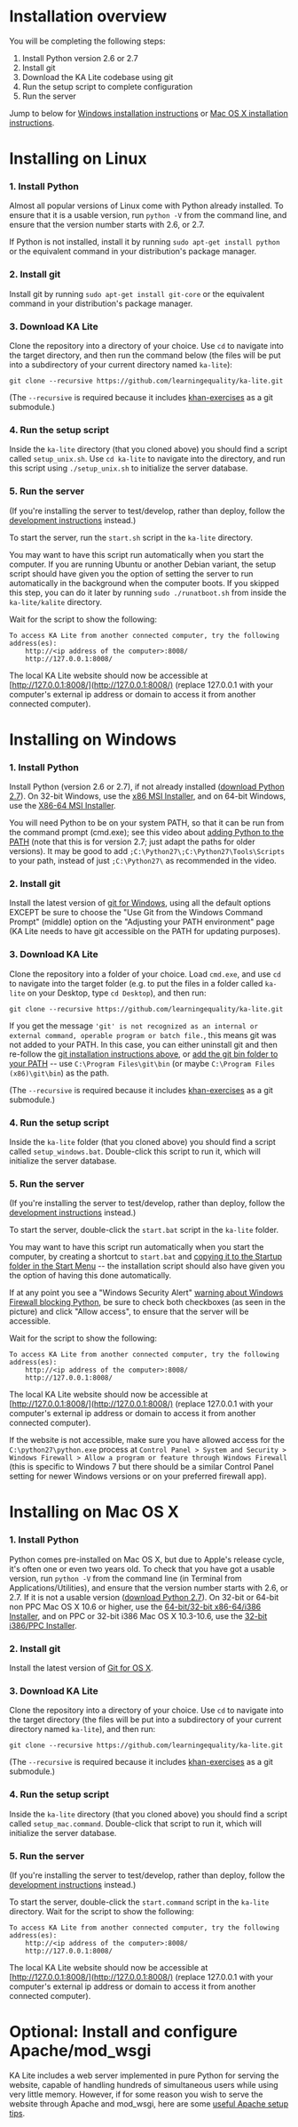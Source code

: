 Installation overview
===

You will be completing the following steps:

1. Install Python version 2.6 or 2.7
2. Install git
3. Download the KA Lite codebase using git
4. Run the setup script to complete configuration
5. Run the server

Jump to below for [Windows installation instructions](#installing-on-windows) or [Mac OS X installation instructions](#installing-on-mac-os-x).

Installing on Linux
===

### 1. Install Python

Almost all popular versions of Linux come with Python already installed. To ensure that it is a usable version, run `python -V` from the command line, and ensure that the version number starts with 2.6, or 2.7.

If Python is not installed, install it by running `sudo apt-get install python` or the equivalent command in your distribution's package manager.

### 2. Install git

Install git by running `sudo apt-get install git-core` or the equivalent command in your distribution's package manager.

### 3. Download KA Lite

Clone the repository into a directory of your choice. Use `cd` to navigate into the target directory, and then run the command below (the files will be put into a subdirectory of your current directory named `ka-lite`):

`git clone --recursive https://github.com/learningequality/ka-lite.git`

(The `--recursive` is required because it includes [khan-exercises](https://github.com/Khan/khan-exercises) as a git submodule.)

### 4. Run the setup script

Inside the `ka-lite` directory (that you cloned above) you should find a script called `setup_unix.sh`. Use `cd ka-lite` to navigate into the directory, and run this script using `./setup_unix.sh` to initialize the server database.

### 5. Run the server

(If you're installing the server to test/develop, rather than deploy, follow the [development instructions](docs/DEVELOPMENT.md) instead.)

To start the server, run the `start.sh` script in the `ka-lite` directory.

You may want to have this script run automatically when you start the computer. If you are running Ubuntu or another Debian variant, the setup script should have given you the option of setting the server to run automatically in the background when the computer boots. If you skipped this step, you can do it later by running `sudo ./runatboot.sh` from inside the `ka-lite/kalite` directory.

Wait for the script to show the following:

    To access KA Lite from another connected computer, try the following address(es):
        http://<ip address of the computer>:8008/
        http://127.0.0.1:8008/

The local KA Lite website should now be accessible at [http://127.0.0.1:8008/](http://127.0.0.1:8008/) (replace 127.0.0.1 with your computer's external ip address or domain to access it from another connected computer).


Installing on Windows
===

### 1. Install Python

Install Python (version 2.6 or 2.7), if not already installed ([download Python 2.7](https://www.python.org/download/releases/2.7.6/)). On 32-bit Windows, use the [x86 MSI Installer](https://www.python.org/ftp/python/2.7.6/python-2.7.6.msi), and on 64-bit Windows, use the [X86-64 MSI Installer](https://www.python.org/ftp/python/2.7.6/python-2.7.6.amd64.msi).

You will need Python to be on your system PATH, so that it can be run from the command prompt (cmd.exe); see this video about [adding Python to the PATH](http://www.youtube.com/watch?v=ndNlFy-5GKA&hd=1#t=243s) (note that this is for version 2.7; just adapt the paths for older versions). It may be good to add `;C:\Python27\;C:\Python27\Tools\Scripts` to your path, instead of just `;C:\Python27\` as recommended in the video.

### 2. Install git

Install the latest version of [git for Windows](http://git-scm.com/download/win), using all the default options EXCEPT be sure to choose the "Use Git from the Windows Command Prompt" (middle) option on the "Adjusting your PATH environment" page (KA Lite needs to have git accessible on the PATH for updating purposes).

### 3. Download KA Lite

Clone the repository into a folder of your choice. Load `cmd.exe`, and use `cd` to navigate into the target folder (e.g. to put the files in a folder called `ka-lite` on your Desktop, type `cd Desktop`), and then run:

`git clone --recursive https://github.com/learningequality/ka-lite.git`

If you get the message `'git' is not recognized as an internal or external command, operable program or batch file.`, this means git was not added to your PATH. In this case, you can either uninstall git and then re-follow the [git installation instructions above](#2-install-git-1), or [add the git bin folder to your PATH](http://stackoverflow.com/a/4493004/527280) -- use `C:\Program Files\git\bin` (or maybe `C:\Program Files (x86)\git\bin`) as the path.

(The `--recursive` is required because it includes [khan-exercises](https://github.com/Khan/khan-exercises) as a git submodule.)

### 4. Run the setup script

Inside the `ka-lite` folder (that you cloned above) you should find a script called `setup_windows.bat`. Double-click this script to run it, which will initialize the server database.

### 5. Run the server

(If you're installing the server to test/develop, rather than deploy, follow the [development instructions](https://github.com/learningequality/ka-lite/wiki) instead.)

To start the server, double-click the `start.bat` script in the `ka-lite` folder.

You may want to have this script run automatically when you start the computer, by creating a shortcut to `start.bat` and [copying it to the Startup folder in the Start Menu](http://windows.microsoft.com/en-US/windows-vista/Run-a-program-automatically-when-Windows-starts) -- the installation script should also have given you the option of having this done automatically.

If at any point you see a "Windows Security Alert" [warning about Windows Firewall blocking Python](kalite/static/images/windows-python-network-permissions.png), be sure to check both checkboxes (as seen in the picture) and click "Allow access", to ensure that the server will be accessible.

Wait for the script to show the following:

    To access KA Lite from another connected computer, try the following address(es):
        http://<ip address of the computer>:8008/
        http://127.0.0.1:8008/

The local KA Lite website should now be accessible at [http://127.0.0.1:8008/](http://127.0.0.1:8008/) (replace 127.0.0.1 with your computer's external ip address or domain to access it from another connected computer).

If the website is not accessible, make sure you have allowed access for the `﻿C:\python27\python.exe` process at `Control Panel > System and Security > Windows Firewall > Allow a program or feature through Windows Firewall` (this is specific to Windows 7 but there should be a similar Control Panel setting for newer Windows versions or on your preferred firewall app).


Installing on Mac OS X
===

### 1. Install Python

Python comes pre-installed on Mac OS X, but due to Apple's release cycle, it's often one or even two years old. To check that you have got a usable version, run `python -V` from the command line (in Terminal from Applications/Utilities), and ensure that the version number starts with 2.6, or 2.7. If it is not a usable version ([download Python 2.7](https://www.python.org/download/releases/2.7.6/)). On 32-bit or 64-bit non PPC Mac OS X 10.6 or higher, use the [64-bit/32-bit x86-64/i386 Installer](https://www.python.org/ftp/python/2.7.6/python-2.7.6-macosx10.6.dmg), and on PPC or 32-bit i386 Mac OS X 10.3-10.6, use the [32-bit i386/PPC Installer](https://www.python.org/ftp/python/2.7.6/python-2.7.6-macosx10.3.dmg).


### 2. Install git

Install the latest version of [Git for OS X](http://git-scm.com/download/mac).

### 3. Download KA Lite

Clone the repository into a directory of your choice. Use `cd` to navigate into the target directory (the files will be put into a subdirectory of your current directory named `ka-lite`), and then run:

`git clone --recursive https://github.com/learningequality/ka-lite.git`

(The `--recursive` is required because it includes [khan-exercises](https://github.com/Khan/khan-exercises) as a git submodule.)

### 4. Run the setup script

Inside the `ka-lite` directory (that you cloned above) you should find a script called `setup_mac.command`. Double-click that script to run it, which will initialize the server database.

### 5. Run the server

(If you're installing the server to test/develop, rather than deploy, follow the [development instructions](docs/DEVELOPMENT.md) instead.)

To start the server, double-click the `start.command` script in the `ka-lite` directory.  Wait for the script to show the following:

    To access KA Lite from another connected computer, try the following address(es):
        http://<ip address of the computer>:8008/
        http://127.0.0.1:8008/

The local KA Lite website should now be accessible at [http://127.0.0.1:8008/](http://127.0.0.1:8008/) (replace 127.0.0.1 with your computer's external ip address or domain to access it from another connected computer).


Optional: Install and configure Apache/mod_wsgi
===

KA Lite includes a web server implemented in pure Python for serving the website, capable of handling hundreds of simultaneous users while using very little memory. However, if for some reason you wish to serve the website through Apache and mod_wsgi, here are some [useful Apache setup tips](docs/INSTALL-APACHE.md).
